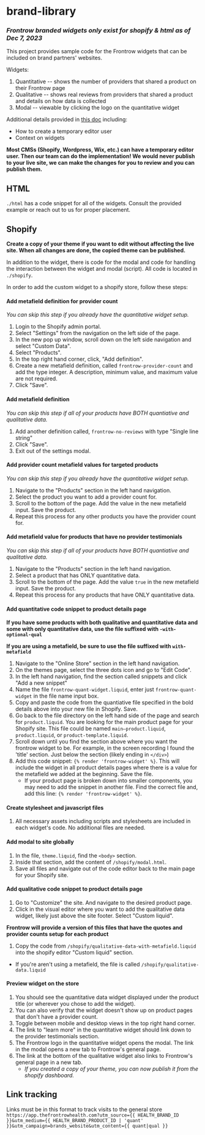 # brand-library

### *Frontrow branded widgets only exist for shopify & html as of Dec 7, 2023*

This project provides sample code for the Frontrow widgets that can be included on brand partners' websites.

Widgets:
1. Quantitative -- shows the number of providers that shared a product on their Frontrow page
2. Qualitative -- shows real reviews from providers that shared a product and details on how data is collected
3. Modal -- viewable by clicking the logo on the quantitative widget

Additional details provided in [this doc](https://docs.google.com/document/d/1hZhBG_1hGyUHoUMWNK-WXQBhqlTAjJpPaZHuGKhPCcU/edit?usp=sharing) including:
- How to create a temporary editor user
- Context on widgets

**Most CMSs (Shopify, Wordpress, Wix, etc.) can have a temporary editor user. Then our team can do the implementation! We would never publish to your live site, we can make the changes for you to review and you can publish them.**


## HTML

`./html` has a code snippet for all of the widgets. Consult the provided example or reach out to us for proper placement.

## Shopify

**Create a copy of your theme if you want to edit without affecting the live site. When all changes are done, the copied theme can be published.**

In addition to the widget, there is code for the modal and code for handling the interaction between the widget and modal (script). All code is located in `./shopify`.

In order to add the custom widget to a shopify store, follow these steps:

#### Add metafield definition for provider count

*You can skip this step if you already have the quantitative widget setup.*

1. Login to the Shopify admin portal.
2. Select "Settings" from the navigation on the left side of the page.
3. In the new pop up window, scroll down on the left side navigation and select "Custom Data".
4. Select "Products".
5. In the top right hand corner, click, "Add definition".
6. Create a new metafield definition, called `frontrow-provider-count` and add the type integer. A description, minimum value, and maximum value are not required.
7. Click "Save".


#### Add metafield definition

*You can skip this step if all of your products have BOTH quantiative and qualitative data.*

1. Add another definition called, `frontrow-no-reviews` with type "Single line string"
1. Click "Save".
1. Exit out of the settings modal.


#### Add provider count metafield values for targeted products

*You can skip this step if you already have the quantitative widget setup.*

1. Navigate to the "Products" section in the left hand navigation.
2. Select the product you want to add a provider count for.
3. Scroll to the bottom of the page. Add the value in the new metafield input. Save the product.
4. Repeat this process for any other products you have the provider count for.

#### Add metafield value for products that have no provider testimonials

*You can skip this step if all of your products have BOTH quantiative and qualitative data.*

1. Navigate to the "Products" section in the left hand navigation.
2. Select a product that has ONLY quantitative data.
3. Scroll to the bottom of the page. Add the value `true` in the new metafield input. Save the product.
1. Repeat this process for any products that have ONLY quantitative data.

#### Add quantitative code snippet to product details page

**If you have some products with both qualitative and quantitative data and some with only quantitative data, use the file suffixed with `-with-optional-qual`**

**If you are using a metafield, be sure to use the file suffixed with `with-metafield`**

1. Navigate to the "Online Store" section in the left hand navigation.
2. On the themes page, select the three dots icon and go to "Edit Code".
3. In the left hand navigation, find the section called snippets and click "Add a new snippet"
4. Name the file `frontrow-quant-widget.liquid`, enter just `frontrow-quant-widget` in the file name input box.
5. Copy and paste the code from the quantiative file specified in the bold details above into your new file in Shopify. Save.
6. Go back to the file directory on the left hand side of the page and search for `product.liquid`. You are looking for the main product page for your Shopify site. This file could be named `main–product.liquid`, `product.liquid`, or `product-template.liquid`.
7. Scroll down until you find the section above where you want the frontrow widget to be. For example, in the screen recording I found the 'title' section. Just below the section (likely ending in `</div>`)
8. Add this code snippet: `{% render 'frontrow-widget' %}`. This will include the widget in all product details pages where there is a value for the metafield we added at the beginning. Save the file.
    - If your product page is broken down into smaller components, you may need to add the snippet in another file. Find the correct file and, add this line: `{% render 'frontrow-widget' %}`.

#### Create stylesheet and javascript files
1. All necessary assets including scripts and stylesheets are included in each widget's code. No additional files are needed.

#### Add modal to site globally

1. In the file, `theme.liquid`, find the `<body>` section.
1. Inside that section, add the content of `/shopify/modal.html`.
1. Save all files and navigate out of the code editor back to the main page for your Shopify site.


#### Add qualitative code snippet to product details page
1. Go to "Customize" the site. And navigate to the desired product page.
1. Click in the visual editor where you want to add the qualitative data widget, likely just above the site footer. Select "Custom liquid".

**Frontrow will provide a version of this files that have the quotes and provider counts setup for each product**

1. Copy the code from `/shopify/qualitative-data-with-metafield.liquid` into the shopify editor "Custom liquid" section.
  - If you're aren't using a metafield, the file is called `/shopify/qualitative-data.liquid`


#### Preview widget on the store
1. You should see the quantitative data widget displayed under the product title (or wherever you chose to add the widget).
1. You can also verify that the widget doesn't show up on product pages that don't have a provider count.
1. Toggle between mobile and desktop views in the top right hand corner.
1. The link to "learn more" in the quantitative widget should link down to the provider testimonials section.
1. The Frontrow logo in the quantitative widget opens the modal. The link in the modal opens a new tab to Frontrow's general page.
1. The link at the bottom of the qualitative widget also links to Frontrow's general page in a new tab.
    - *If you created a copy of your theme, you can now publish it from the shopify dashboard.*

## Link tracking

Links must be in this format to track visits to the general store
`https://app.thefrontrowhealth.com?utm_source={{ HEALTH_BRAND_ID }}&utm_medium={{ HEALTH_BRAND_PRODUCT_ID | 'quant' }}&utm_campaign=brands_website&utm_content={{ quant|qual }}`
